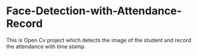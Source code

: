 # Face-Detection-with-Attendance-Record
This is Open Cv project which detects the image of the student and record the attendance with time stamp.
